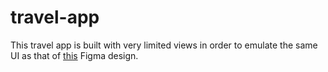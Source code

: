 # travel-app
This travel app is built with very limited views in order to emulate the same UI as that of [this](https://www.figma.com/file/l8MR4TZosd7EvwYToWV0LM/Travel-App?type=design&amp;node-id=0-1&amp;mode=design) Figma design.
